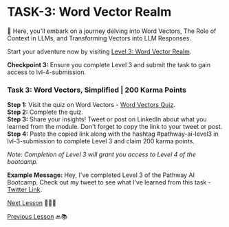 # **TASK-3: Word Vector Realm**

🚀 Here, you'll embark on a journey delving into Word Vectors, The Role of Context in LLMs, and Transforming Vectors into LLM Responses.

Start your adventure now by visiting [Level 3: Word Vector Realm](https://mulearn.org/r/pathway-level3).

**Checkpoint 3:** Ensure you complete Level 3 and submit the task to gain access to ⁠lvl-4-submission.

### **Task 3: Word Vectors, Simplified | 200 Karma Points**

**Step 1:** Visit the quiz on Word Vectors - [Word Vectors Quiz](https://quizizz.com/join?gc=95457817).  
**Step 2:** Complete the quiz.  
**Step 3:** Share your insights! Tweet or post on LinkedIn about what you learned from the module. Don't forget to copy the link to your tweet or post.  
**Step 4:** Paste the copied link along with the hashtag #pathway-ai-level3 in ⁠lvl-3-submission to complete Level 3 and claim 200 karma points.

*Note: Completion of Level 3 will grant you access to Level 4 of the bootcamp.*

**Example Message:**
Hey, I've completed Level 3 of the Pathway AI Bootcamp. Check out my tweet to see what I've learned from this task - [Twitter Link](https://twitter.com/yourhandle/status/1234567890).


[Next Lesson](https://github.com/gtech-mulearn/Pathway-AI-Bootcamp/blob/main/Word%20Vectors%20Simplified%20Part-4.md) 📖👣🔜

[Previous Lesson](https://github.com/gtech-mulearn/Pathway-AI-Bootcamp/blob/main/Word%20Vectors%20Simplified%20Part-4.md) 🔙📚
